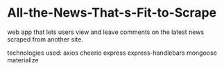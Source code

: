 # All-the-News-That-s-Fit-to-Scrape

web app that lets users view and leave comments on the latest news scraped from another site.

technologies used: axios
                 cheerio
                 express
                 express-handlebars
                 mongoose
                 materialize

